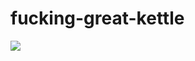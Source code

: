 # fucking-great-kettle
![](https://static001.geekbang.org/infoq/a2/a29eb59ebf794a640b0d16017d29f6ba.png)
